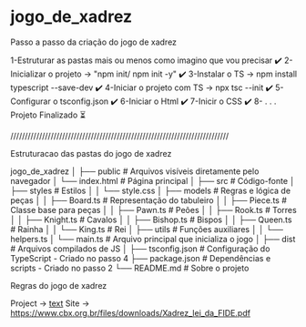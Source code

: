 # jogo_de_xadrez

Passo a passo da criação do jogo de xadrez

1-Estruturar as pastas mais ou menos como imagino que vou precisar ✔️
2-Inicializar o projeto -> "npm init/ npm init -y"                 ✔️
3-Instalar o TS -> npm install typescript --save-dev               ✔️
4-Iniciar o projeto com TS -> npx tsc --init                       ✔️
5-Configurar o tsconfig.json                                       ✔️
6-Iniciar o Html                                                   ✔️
7-Inicir o CSS                                                     ✔️
8-
.
.
.
Projeto Finalizado                                                 ⏳

////////////////////////////////////////////////////////////////////////////

Estruturacao das pastas do jogo de xadrez

jogo_de_xadrez
│
├── public                     # Arquivos visíveis diretamente pelo navegador
│   └── index.html             # Página principal
│
├── src                        # Código-fonte
│   ├── styles                 # Estilos
│   │   └── style.css
│   ├── models                 # Regras e lógica de peças
│   │   ├── Board.ts           # Representação do tabuleiro
│   │   ├── Piece.ts           # Classe base para peças
│   │   ├── Pawn.ts            # Peões
│   │   ├── Rook.ts            # Torres
│   │   ├── Knight.ts          # Cavalos
│   │   ├── Bishop.ts          # Bispos
│   │   ├── Queen.ts           # Rainha
│   │   └── King.ts            # Rei
│   ├── utils                  # Funções auxiliares
│   │   └── helpers.ts
│   └── main.ts                # Arquivo principal que inicializa o jogo
│
├── dist                       # Arquivos compilados de JS
│
├── tsconfig.json              # Configuração do TypeScript - Criado no passo 4
├── package.json               # Dependências e scripts - Criado no passo 2
└── README.md                  # Sobre o projeto


Regras do jogo de xadrez

Project -> [text](Documents/Xadrez_lei_da_FIDE.pdf)
Site -> https://www.cbx.org.br/files/downloads/Xadrez_lei_da_FIDE.pdf

